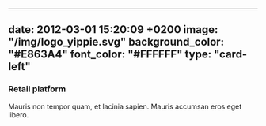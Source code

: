 
---
date: 2012-03-01 15:20:09 +0200
image: "/img/logo_yippie.svg"
background_color: "#E863A4"
font_color: "#FFFFFF"
type: "card-left"
---
### **Retail platform**

Mauris non tempor quam, et lacinia sapien. Mauris accumsan eros eget libero.
